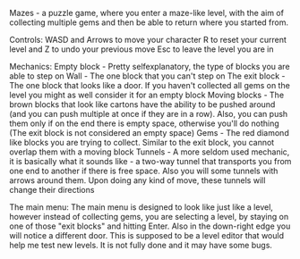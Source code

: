 Mazes - a puzzle game, where you enter a maze-like level, with the aim of collecting multiple gems and then be able to return where you started from.

Controls:
WASD and Arrows to move your character
R to reset your current level and Z to undo your previous move
Esc to leave the level you are in

Mechanics:
Empty block - Pretty selfexplanatory, the type of blocks you are able to step on
Wall - The one block that you can't step on
The exit block - The one block that looks like a door. If you haven't collected all gems on the level you might as well consider it for an empty block
Moving blocks - The brown blocks that look like cartons have the ability to be pushed around (and you can push multiple at once if they are in a row). Also, you can push them only if on the end there is empty space, otherwise you'll do nothing (The exit block is not considered an empty space)
Gems - The red diamond like blocks you are trying to collect. Similar to the exit block, you cannot overlap them with a moving block
Tunnels - A more seldom used mechanic, it is basically what it sounds like - a two-way tunnel that transports you from one end to another if there is free space. Also you will some tunnels with arrows around them. Upon doing any kind of move, these tunnels will change their directions

The main menu:
The main menu is designed to look like just like a level, however instead of collecting gems, you are selecting a level, by staying on one of those "exit blocks" and hitting Enter. Also in the down-right edge you will notice a different door. This is supposed to be a level editor that would help me test new levels. It is not fully done and it may have some bugs.
